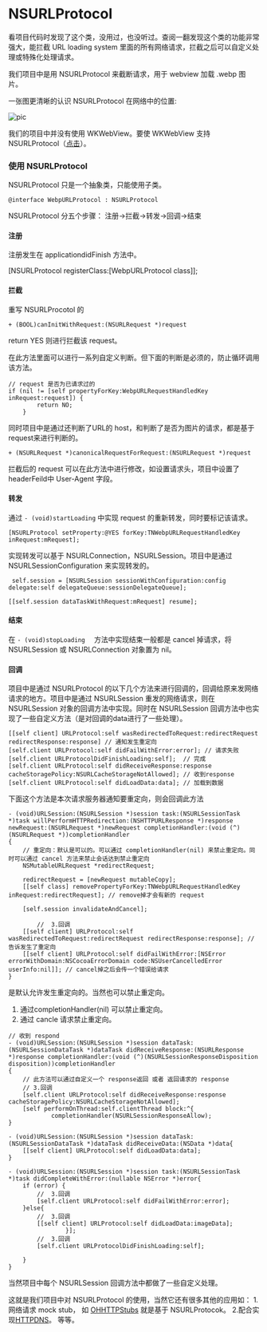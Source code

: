 # NSURLProtocol

看项目代码时发现了这个类，没用过，也没听过。查阅一翻发现这个类的功能非常强大，能拦截 URL loading system 里面的所有网络请求，拦截之后可以自定义处理或特殊化处理请求。

我们项目中是用 NSURLProtocol 来截断请求，用于 webview 加载 .webp 图片。

一张图更清晰的认识 NSURLProtocol 在网络中的位置:

 ![pic](https://tva1.sinaimg.cn/large/0081Kckwgy1gl8dayz2vzj30b40bkafx.jpg)
 
 我们的项目中并没有使用 WKWebView。要使 WKWebView 支持 NSURLProtocol（[点击](https://blog.yeatse.com/2016/10/26/support-nsurlprotocol-in-wkwebview/)）。
 
 
### 使用 NSURLProtocol

NSURLProtocol 只是一个抽象类，只能使用子类。

```
@interface WebpURLProtocol : NSURLProtocol
```

NSURLProtocol 分五个步骤：
注册->拦截->转发->回调->结束




#### 注册

注册发生在 applicationdidFinish 方法中。

[NSURLProtocol registerClass:[WebpURLProtocol class]];



#### 拦截

重写 NSURLProcotol 的  

```
+ (BOOL)canInitWithRequest:(NSURLRequest *)request

```

return YES 则进行拦截该 request。

在此方法里面可以进行一系列自定义判断。但下面的判断是必须的，防止循环调用该方法。

```
// request 是否为已请求过的
if (nil != [self propertyForKey:WebpURLRequestHandledKey inRequest:request]) {
        return NO;
    }
```

同时项目中是通过还判断了URL的 host，和判断了是否为图片的请求，都是基于 request来进行判断的。

```
+ (NSURLRequest *)canonicalRequestForRequest:(NSURLRequest *)request
```
拦截后的 request 可以在此方法中进行修改，如设置请求头，项目中设置了headerFeild中 User-Agent 字段。


#### 转发

通过 ``` - (void)startLoading ``` 中实现 request 的重新转发，同时要标记该请求。

```
[NSURLProtocol setProperty:@YES forKey:TNWebpURLRequestHandledKey inRequest:mRequest];
```


实现转发可以基于 NSURLConnection，NSURLSession。项目中是通过 NSURLSessionConfiguration 来实现转发的。

```
 self.session = [NSURLSession sessionWithConfiguration:config delegate:self delegateQueue:sessionDelegateQueue];
       
[[self.session dataTaskWithRequest:mRequest] resume];
```


#### 结束

在 ```- (void)stopLoading  ``` 方法中实现结束一般都是 cancel 掉请求，将 NSURLSession 或 NSURLConnection 对象置为 nil。


#### 回调

项目中是通过 NSURLProtocol 的以下几个方法来进行回调的，回调给原来发网络请求的地方。项目中是通过 NSURLSession 重发的网络请求，则在 NSURLSession 对象的回调方法中实现。同时在 NSURLSession 回调方法中也实现了一些自定义方法（是对回调的data进行了一些处理）。

```
[[self client] URLProtocol:self wasRedirectedToRequest:redirectRequest redirectResponse:response] // 通知发生重定向
[self.client URLProtocol:self didFailWithError:error]; // 请求失败
[self.client URLProtocolDidFinishLoading:self];  // 完成
[self.client URLProtocol:self didReceiveResponse:response cacheStoragePolicy:NSURLCacheStorageNotAllowed]; // 收到response 
[self.client URLProtocol:self didLoadData:data]; // 加载到数据

```

下面这个方法是本次请求服务器通知要重定向，则会回调此方法

```
- (void)URLSession:(NSURLSession *)session task:(NSURLSessionTask *)task willPerformHTTPRedirection:(NSHTTPURLResponse *)response newRequest:(NSURLRequest *)newRequest completionHandler:(void (^)(NSURLRequest *))completionHandler
{
    // 重定向：默认是可以的。可以通过 completionHandler(nil) 来禁止重定向。同时可以通过 cancel 方法来禁止会话达到禁止重定向
    NSMutableURLRequest *redirectRequest;
    
    redirectRequest = [newRequest mutableCopy];
    [[self class] removePropertyForKey:TNWebpURLRequestHandledKey inRequest:redirectRequest]; // remove掉才会有新的 request
    
    [self.session invalidateAndCancel];
    
        //  3.回调
    [[self client] URLProtocol:self wasRedirectedToRequest:redirectRequest redirectResponse:response]; // 告诉发生了重定向
    [[self client] URLProtocol:self didFailWithError:[NSError errorWithDomain:NSCocoaErrorDomain code:NSUserCancelledError userInfo:nil]]; // cancel掉之后会传一个错误给请求   
}
```

是默认允许发生重定向的。当然也可以禁止重定向。

1. 通过completionHandler(nil) 可以禁止重定向。
2. 通过 cancle 请求禁止重定向。


```
// 收到 respond
- (void)URLSession:(NSURLSession *)session dataTask:(NSURLSessionDataTask *)dataTask didReceiveResponse:(NSURLResponse *)response completionHandler:(void (^)(NSURLSessionResponseDisposition disposition))completionHandler
{
    // 此方法可以通过自定义一个 response返回 或者 返回请求的 response
    // 3.回调
    [self.client URLProtocol:self didReceiveResponse:response cacheStoragePolicy:NSURLCacheStorageNotAllowed];
    [self performOnThread:self.clientThread block:^{
            completionHandler(NSURLSessionResponseAllow);
}

- (void)URLSession:(NSURLSession *)session dataTask:(NSURLSessionDataTask *)dataTask didReceiveData:(NSData *)data{
    [[self client] URLProtocol:self didLoadData:data];
}

- (void)URLSession:(NSURLSession *)session task:(NSURLSessionTask *)task didCompleteWithError:(nullable NSError *)error{
    if (error) {
        //  3.回调
        [self.client URLProtocol:self didFailWithError:error];
    }else{
        //  3.回调
        [[self client] URLProtocol:self didLoadData:imageData];
                }];
        //  3.回调
        [self.client URLProtocolDidFinishLoading:self];
       
    }
}
```


当然项目中每个 NSURLSession 回调方法中都做了一些自定义处理。

这就是我们项目中对 NSURLProtocol 的使用，当然它还有很多其他的应用如：
1.网络请求 mock stub， 如 [OHHTTPStubs](https://github.com/AliSoftware/OHHTTPStubs) 就是基于 NSURLProtocok。
	2.配合实现[HTTPDNS](https://allluckly.cn/%E6%8A%95%E7%A8%BF/tougao75)。  等等。